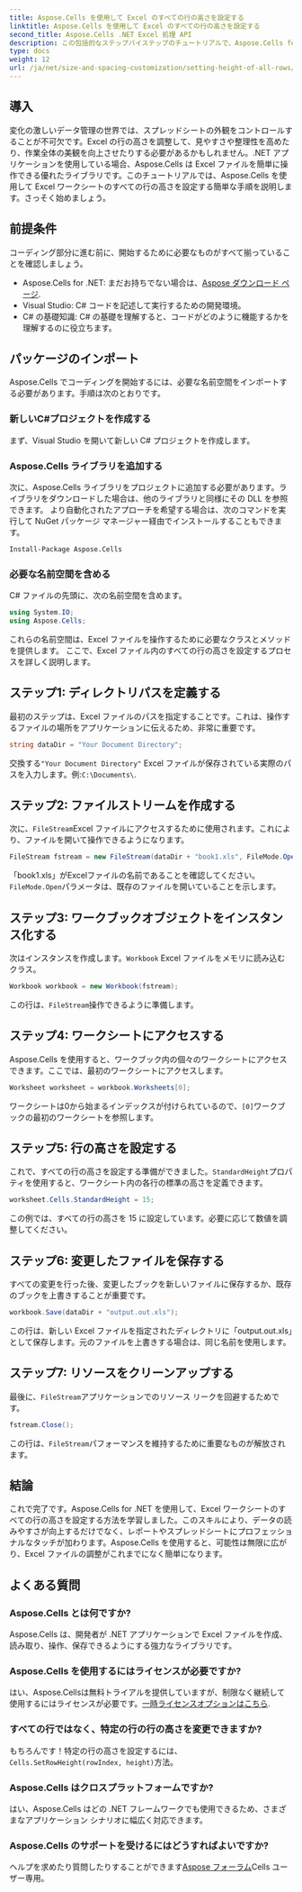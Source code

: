 ```yaml
---
title: Aspose.Cells を使用して Excel のすべての行の高さを設定する
linktitle: Aspose.Cells を使用して Excel のすべての行の高さを設定する
second_title: Aspose.Cells .NET Excel 処理 API
description: この包括的なステップバイステップのチュートリアルで、Aspose.Cells for .NET を使用して Excel ワークシートのすべての行の高さを設定する方法を学びます。
type: docs
weight: 12
url: /ja/net/size-and-spacing-customization/setting-height-of-all-rows/
---
```

## 導入
変化の激しいデータ管理の世界では、スプレッドシートの外観をコントロールすることが不可欠です。Excel の行の高さを調整して、見やすさや整理性を高めたり、作業全体の美観を向上させたりする必要があるかもしれません。.NET アプリケーションを使用している場合、Aspose.Cells は Excel ファイルを簡単に操作できる優れたライブラリです。このチュートリアルでは、Aspose.Cells を使用して Excel ワークシートのすべての行の高さを設定する簡単な手順を説明します。さっそく始めましょう。
## 前提条件
コーディング部分に進む前に、開始するために必要なものがすべて揃っていることを確認しましょう。
-  Aspose.Cells for .NET: まだお持ちでない場合は、[Aspose ダウンロード ページ](https://releases.aspose.com/cells/net/).
- Visual Studio: C# コードを記述して実行するための開発環境。
- C# の基礎知識: C# の基礎を理解すると、コードがどのように機能するかを理解するのに役立ちます。
## パッケージのインポート
Aspose.Cells でコーディングを開始するには、必要な名前空間をインポートする必要があります。手順は次のとおりです。
### 新しいC#プロジェクトを作成する
まず、Visual Studio を開いて新しい C# プロジェクトを作成します。
### Aspose.Cells ライブラリを追加する
次に、Aspose.Cells ライブラリをプロジェクトに追加する必要があります。ライブラリをダウンロードした場合は、他のライブラリと同様にその DLL を参照できます。
より自動化されたアプローチを希望する場合は、次のコマンドを実行して NuGet パッケージ マネージャー経由でインストールすることもできます。
```bash
Install-Package Aspose.Cells
```
### 必要な名前空間を含める
C# ファイルの先頭に、次の名前空間を含めます。
```csharp
using System.IO;
using Aspose.Cells;
```
これらの名前空間は、Excel ファイルを操作するために必要なクラスとメソッドを提供します。
ここで、Excel ファイル内のすべての行の高さを設定するプロセスを詳しく説明します。
## ステップ1: ディレクトリパスを定義する
最初のステップは、Excel ファイルのパスを指定することです。これは、操作するファイルの場所をアプリケーションに伝えるため、非常に重要です。
```csharp
string dataDir = "Your Document Directory";
```
交換する`"Your Document Directory"` Excel ファイルが保存されている実際のパスを入力します。例:`C:\Documents\`.
## ステップ2: ファイルストリームを作成する
次に、`FileStream`Excel ファイルにアクセスするために使用されます。これにより、ファイルを開いて操作できるようになります。
```csharp
FileStream fstream = new FileStream(dataDir + "book1.xls", FileMode.Open);
```
 「book1.xls」がExcelファイルの名前であることを確認してください。`FileMode.Open`パラメータは、既存のファイルを開いていることを示します。
## ステップ3: ワークブックオブジェクトをインスタンス化する
次はインスタンスを作成します。`Workbook` Excel ファイルをメモリに読み込むクラス。
```csharp
Workbook workbook = new Workbook(fstream);
```
この行は、`FileStream`操作できるように準備します。
## ステップ4: ワークシートにアクセスする
Aspose.Cells を使用すると、ワークブック内の個々のワークシートにアクセスできます。ここでは、最初のワークシートにアクセスします。
```csharp
Worksheet worksheet = workbook.Worksheets[0];
```
ワークシートは0から始まるインデックスが付けられているので、`[0]`ワークブックの最初のワークシートを参照します。
## ステップ5: 行の高さを設定する
これで、すべての行の高さを設定する準備ができました。`StandardHeight`プロパティを使用すると、ワークシート内の各行の標準の高さを定義できます。
```csharp
worksheet.Cells.StandardHeight = 15;
```
この例では、すべての行の高さを 15 に設定しています。必要に応じて数値を調整してください。
## ステップ6: 変更したファイルを保存する
すべての変更を行った後、変更したブックを新しいファイルに保存するか、既存のブックを上書きすることが重要です。
```csharp
workbook.Save(dataDir + "output.out.xls");
```
この行は、新しい Excel ファイルを指定されたディレクトリに「output.out.xls」として保存します。元のファイルを上書きする場合は、同じ名前を使用します。
## ステップ7: リソースをクリーンアップする
最後に、`FileStream`アプリケーションでのリソース リークを回避するためです。
```csharp
fstream.Close();
```
この行は、`FileStream`パフォーマンスを維持するために重要なものが解放されます。
## 結論
これで完了です。Aspose.Cells for .NET を使用して、Excel ワークシートのすべての行の高さを設定する方法を学習しました。このスキルにより、データの読みやすさが向上するだけでなく、レポートやスプレッドシートにプロフェッショナルなタッチが加わります。Aspose.Cells を使用すると、可能性は無限に広がり、Excel ファイルの調整がこれまでになく簡単になります。
## よくある質問
### Aspose.Cells とは何ですか?
Aspose.Cells は、開発者が .NET アプリケーションで Excel ファイルを作成、読み取り、操作、保存できるようにする強力なライブラリです。
### Aspose.Cells を使用するにはライセンスが必要ですか?
はい、Aspose.Cellsは無料トライアルを提供していますが、制限なく継続して使用するにはライセンスが必要です。[一時ライセンスオプションはこちら](https://purchase.aspose.com/temporary-license/).
### すべての行ではなく、特定の行の行の高さを変更できますか?
もちろんです！特定の行の高さを設定するには、`Cells.SetRowHeight(rowIndex, height)`方法。
### Aspose.Cells はクロスプラットフォームですか?
はい、Aspose.Cells はどの .NET フレームワークでも使用できるため、さまざまなアプリケーション シナリオに幅広く対応できます。
### Aspose.Cells のサポートを受けるにはどうすればよいですか?
ヘルプを求めたり質問したりすることができます[Aspose フォーラム](https://forum.aspose.com/c/cells/9)Cells ユーザー専用。